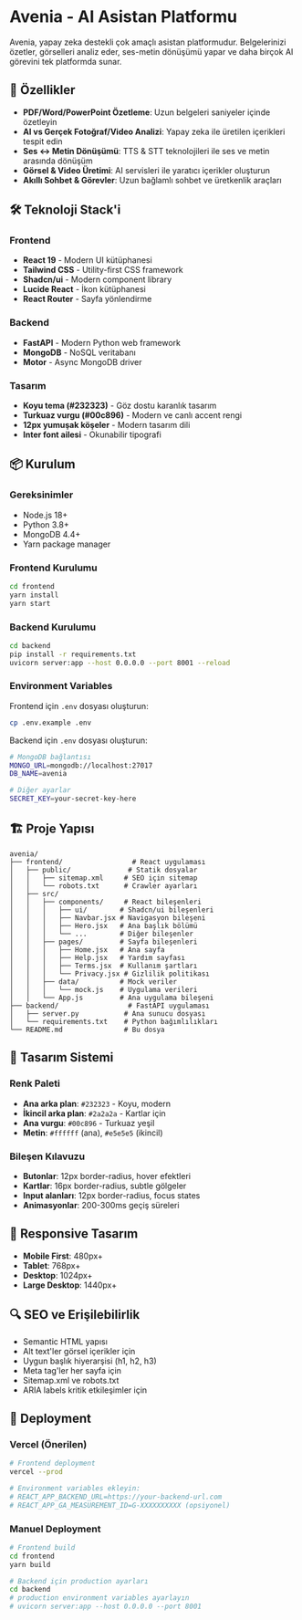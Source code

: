 # Avenia - AI Asistan Platformu

Avenia, yapay zeka destekli çok amaçlı asistan platformudur. Belgelerinizi özetler, görselleri analiz eder, ses-metin dönüşümü yapar ve daha birçok AI görevini tek platformda sunar.

## 🚀 Özellikler

- **PDF/Word/PowerPoint Özetleme**: Uzun belgeleri saniyeler içinde özetleyin
- **AI vs Gerçek Fotoğraf/Video Analizi**: Yapay zeka ile üretilen içerikleri tespit edin
- **Ses ↔ Metin Dönüşümü**: TTS & STT teknolojileri ile ses ve metin arasında dönüşüm
- **Görsel & Video Üretimi**: AI servisleri ile yaratıcı içerikler oluşturun
- **Akıllı Sohbet & Görevler**: Uzun bağlamlı sohbet ve üretkenlik araçları

## 🛠️ Teknoloji Stack'i

### Frontend
- **React 19** - Modern UI kütüphanesi
- **Tailwind CSS** - Utility-first CSS framework
- **Shadcn/ui** - Modern component library
- **Lucide React** - İkon kütüphanesi
- **React Router** - Sayfa yönlendirme

### Backend
- **FastAPI** - Modern Python web framework
- **MongoDB** - NoSQL veritabanı
- **Motor** - Async MongoDB driver

### Tasarım
- **Koyu tema (#232323)** - Göz dostu karanlık tasarım
- **Turkuaz vurgu (#00c896)** - Modern ve canlı accent rengi
- **12px yumuşak köşeler** - Modern tasarım dili
- **Inter font ailesi** - Okunabilir tipografi

## 📦 Kurulum

### Gereksinimler
- Node.js 18+ 
- Python 3.8+
- MongoDB 4.4+
- Yarn package manager

### Frontend Kurulumu

```bash
cd frontend
yarn install
yarn start
```

### Backend Kurulumu

```bash
cd backend
pip install -r requirements.txt
uvicorn server:app --host 0.0.0.0 --port 8001 --reload
```

### Environment Variables

Frontend için `.env` dosyası oluşturun:
```bash
cp .env.example .env
```

Backend için `.env` dosyası oluşturun:
```bash
# MongoDB bağlantısı
MONGO_URL=mongodb://localhost:27017
DB_NAME=avenia

# Diğer ayarlar
SECRET_KEY=your-secret-key-here
```

## 🏗️ Proje Yapısı

```
avenia/
├── frontend/                 # React uygulaması
│   ├── public/              # Statik dosyalar
│   │   ├── sitemap.xml     # SEO için sitemap
│   │   └── robots.txt      # Crawler ayarları
│   ├── src/
│   │   ├── components/     # React bileşenleri
│   │   │   ├── ui/        # Shadcn/ui bileşenleri
│   │   │   ├── Navbar.jsx # Navigasyon bileşeni
│   │   │   ├── Hero.jsx   # Ana başlık bölümü
│   │   │   └── ...        # Diğer bileşenler
│   │   ├── pages/         # Sayfa bileşenleri
│   │   │   ├── Home.jsx   # Ana sayfa
│   │   │   ├── Help.jsx   # Yardım sayfası
│   │   │   ├── Terms.jsx  # Kullanım şartları
│   │   │   └── Privacy.jsx # Gizlilik politikası
│   │   ├── data/          # Mock veriler
│   │   │   └── mock.js    # Uygulama verileri
│   │   └── App.js         # Ana uygulama bileşeni
├── backend/                 # FastAPI uygulaması
│   ├── server.py           # Ana sunucu dosyası
│   └── requirements.txt    # Python bağımlılıkları
└── README.md               # Bu dosya
```

## 🎨 Tasarım Sistemi

### Renk Paleti
- **Ana arka plan**: `#232323` - Koyu, modern
- **İkincil arka plan**: `#2a2a2a` - Kartlar için
- **Ana vurgu**: `#00c896` - Turkuaz yeşil
- **Metin**: `#ffffff` (ana), `#e5e5e5` (ikincil)

### Bileşen Kılavuzu
- **Butonlar**: 12px border-radius, hover efektleri
- **Kartlar**: 16px border-radius, subtle gölgeler
- **Input alanları**: 12px border-radius, focus states
- **Animasyonlar**: 200-300ms geçiş süreleri

## 📱 Responsive Tasarım

- **Mobile First**: 480px+
- **Tablet**: 768px+
- **Desktop**: 1024px+
- **Large Desktop**: 1440px+

## 🔍 SEO ve Erişilebilirlik

- Semantic HTML yapısı
- Alt text'ler görsel içerikler için
- Uygun başlık hiyerarşisi (h1, h2, h3)
- Meta tag'ler her sayfa için
- Sitemap.xml ve robots.txt
- ARIA labels kritik etkileşimler için

## 🚀 Deployment

### Vercel (Önerilen)
```bash
# Frontend deployment
vercel --prod

# Environment variables ekleyin:
# REACT_APP_BACKEND_URL=https://your-backend-url.com
# REACT_APP_GA_MEASUREMENT_ID=G-XXXXXXXXXX (opsiyonel)
```

### Manuel Deployment
```bash
# Frontend build
cd frontend
yarn build

# Backend için production ayarları
cd backend
# production environment variables ayarlayın
# uvicorn server:app --host 0.0.0.0 --port 8001
```

